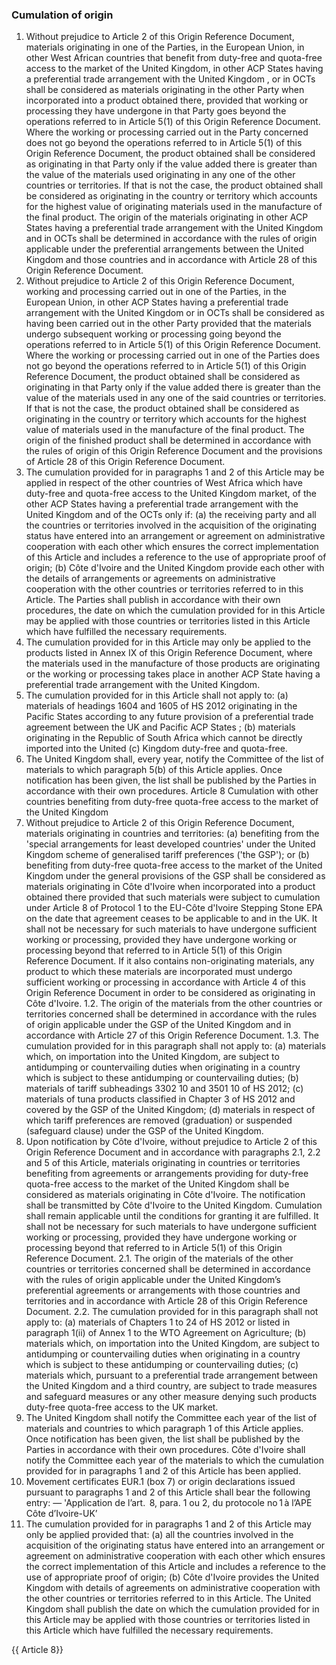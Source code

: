 ### Cumulation of origin

1.	Without prejudice to Article 2 of this Origin Reference Document, materials originating in one of the Parties, in the European Union, in other West African countries  that benefit from duty-free and quota-free access to the market of the United Kingdom, in other ACP States having a preferential trade arrangement with the United Kingdom , or in OCTs shall be considered as materials originating in the other Party when incorporated into a product obtained there, provided that working or processing they have undergone in that Party goes beyond the operations referred to in Article 5(1) of this Origin Reference Document.
Where the working or processing carried out in the Party concerned does not go beyond the operations referred to in Article 5(1) of this Origin Reference Document, the product obtained shall be considered as originating in that Party only if the value added there is greater than the value of the materials used originating in any one of the other countries or territories. If that is not the case, the product obtained shall be considered as originating in the country or territory which accounts for the highest value of originating materials used in the manufacture of the final product.
The origin of the materials originating in other ACP States having a preferential trade arrangement with the United Kingdom and in OCTs shall be determined in accordance with the rules of origin applicable under the preferential arrangements between the United Kingdom and those countries and in accordance with Article 28 of this Origin Reference Document.
2.	Without prejudice to Article 2 of this Origin Reference Document, working and processing carried out in one of the Parties, in the European Union, in other ACP States having a preferential trade arrangement with the United Kingdom or in OCTs shall be considered as having been carried out in the other Party provided that the materials undergo subsequent working or processing going beyond the operations referred to in Article 5(1) of this Origin Reference Document.
Where the working or processing carried out in one of the Parties does not go beyond the operations referred to in Article 5(1) of this Origin Reference Document, the product obtained shall be considered as originating in that Party only if the value added there is greater than the value of the materials used in any one of the said countries or territories. If that is not the case, the product obtained shall be considered as originating in the country or territory which accounts for the highest value of materials used in the manufacture of the final product.
The origin of the finished product shall be determined in accordance with the rules of origin of this Origin Reference Document and the provisions of Article 28 of this Origin Reference Document.
3.	The cumulation provided for in paragraphs 1 and 2 of this Article may be applied in respect of the other countries of West Africa which have duty-free and quota-free access to the United Kingdom market, of the other ACP States having a preferential trade arrangement with the United Kingdom and of the OCTs only if:
(a)	the receiving party and all the countries or territories involved in the acquisition of the originating status have entered into an arrangement or agreement on administrative cooperation with each other which ensures the correct implementation of this Article and includes a reference to the use of appropriate proof of origin;
(b)	Côte d'Ivoire and the United Kingdom provide each other with the details of arrangements or agreements on administrative cooperation with the other countries or territories referred to in this Article. The Parties shall publish in accordance with their own procedures, the date on which the cumulation provided for in this Article may be applied with those countries or territories listed in this Article which have fulfilled the necessary requirements.
4.	The cumulation provided for in this Article may only be applied to the products listed in Annex IX of this Origin Reference Document, where the materials used in the manufacture of those products are originating or the working or processing takes place in another ACP State having a preferential trade arrangement with the United Kingdom.
5.	The cumulation provided for in this Article shall not apply to:
(a)	materials of headings 1604 and 1605 of HS 2012 originating in the Pacific States according to any future provision of a preferential trade agreement between the UK and Pacific ACP States ;
(b)	materials originating in the Republic of South Africa which cannot be directly imported into the United
(c)	Kingdom duty-free and quota-free.
6.	The United Kingdom shall, every year, notify the Committee of the list of materials to which paragraph 5(b) of this Article applies. Once notification has been given, the list shall be published by the Parties in accordance with their own procedures.
Article 8
Cumulation with other countries benefiting from duty-free quota-free access to the market of the United Kingdom
1.	Without prejudice to Article 2 of this Origin Reference Document, materials originating in countries and territories:
(a)	benefiting from the 'special arrangements for least developed countries' under the United Kingdom scheme of generalised tariff preferences ('the GSP'); or
(b)	benefiting from duty-free quota-free access to the market of the United Kingdom under the general provisions of the GSP
shall be considered as materials originating in Côte d'Ivoire when incorporated into a product obtained there provided that such materials were subject to cumulation under Article 8 of Protocol 1 to the EU-Côte d'Ivoire Stepping Stone EPA on the date that agreement ceases to be applicable to and in the UK.
It shall not be necessary for such materials to have undergone sufficient working or processing, provided they have undergone working or processing beyond that referred to in Article 5(1) of this Origin Reference Document. If it also contains non-originating materials, any product to which these materials are incorporated must undergo sufficient working or processing in accordance with Article 4 of this Origin Reference Document in order to be considered as originating in Côte d'Ivoire.
1.2.	The origin of the materials from the other countries or territories concerned shall be determined in accordance with the rules of origin applicable under the GSP of the United Kingdom and in accordance with Article 27 of this Origin Reference Document.
1.3.	The cumulation provided for in this paragraph shall not apply to:
(a)	materials which, on importation into the United Kingdom, are subject to antidumping or countervailing duties when originating in a country which is subject to these antidumping or countervailing duties;
(b)	materials of tariff subheadings 3302 10 and 3501 10 of HS 2012;
(c)	materials of tuna products classified in Chapter 3 of HS 2012 and covered by the GSP of the United Kingdom;
(d)	materials in respect of which tariff preferences are removed (graduation) or suspended (safeguard clause) under the GSP of the United Kingdom.
2.	Upon notification by Côte d'Ivoire, without prejudice to Article 2 of this Origin Reference Document and in accordance with paragraphs 2.1, 2.2 and 5 of this Article, materials originating in countries or territories benefiting from agreements or arrangements providing for duty-free quota-free access to the market of the United Kingdom shall be considered as materials originating in Côte d'Ivoire. The notification shall be transmitted by Côte d'Ivoire to the United Kingdom. Cumulation shall remain applicable until the conditions for granting it are fulfilled. It shall not be necessary for such materials to have undergone sufficient working or processing, provided they have undergone working or processing beyond that referred to in Article 5(1) of this Origin Reference Document.
2.1.	The origin of the materials of the other countries or territories concerned shall be determined in accordance with the rules of origin applicable under the United Kingdom’s preferential agreements or arrangements with those countries and territories and in accordance with Article 28 of this Origin Reference Document.
2.2.	The cumulation provided for in this paragraph shall not apply to:
(a)	materials of Chapters 1 to 24 of HS 2012 or listed in paragraph 1(ii) of Annex 1 to the WTO Agreement on Agriculture;
(b)	materials which, on importation into the United Kingdom, are subject to antidumping or countervailing duties when originating in a country which is subject to these antidumping or countervailing duties;
(c)	materials which, pursuant to a preferential trade arrangement between the United Kingdom and a third country, are subject to trade measures and safeguard measures or any other measure denying such products duty-free quota-free access to the UK market.
3.	The United Kingdom shall notify the Committee each year of the list of materials and countries to which paragraph 1 of this Article applies. Once notification has been given, the list shall be published by the Parties in accordance with their own procedures. Côte d'Ivoire shall notify the Committee each year of the materials to which the cumulation provided for in paragraphs 1 and 2 of this Article has been applied.
4.	Movement certificates EUR.1 (box 7) or origin declarations issued pursuant to paragraphs 1 and 2 of this Article shall bear the following entry:
— 'Application de l’art.  8, para. 1 ou 2, du protocole no 1 à l’APE Côte d’Ivoire-UK’
5.	The cumulation provided for in paragraphs 1 and 2 of this Article may only be applied provided that:
(a)	all the countries involved in the acquisition of the originating status have entered into an arrangement or agreement on administrative cooperation with each other which ensures the correct implementation of this Article and includes a reference to the use of appropriate proof of origin;
(b)	Côte d'Ivoire provides the United Kingdom with details of agreements on administrative cooperation with the other countries or territories referred to in this Article. The United Kingdom shall publish the date on which the cumulation provided for in this Article may be applied with those countries or territories listed in this Article which have fulfilled the necessary requirements.

{{ Article 8}}
